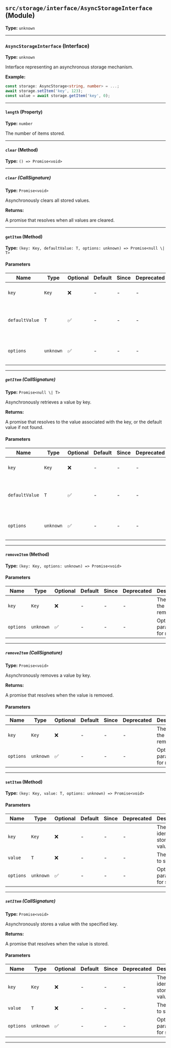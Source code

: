 ## `src/storage/interface/AsyncStorageInterface` (Module)

**Type:** `unknown`

---

### `AsyncStorageInterface` (Interface)

**Type:** `unknown`

Interface representing an asynchronous storage mechanism.

**Example:**

```typescript
const storage: AsyncStorage<string, number> = ...;
await storage.setItem('key', 123);
const value = await storage.getItem('key', 0);
```

---

#### `length` (Property)

**Type:** `number`

The number of items stored.

---

#### `clear` (Method)

**Type:** `() => Promise<void>`

---

##### `clear` (CallSignature)

**Type:** `Promise<void>`

Asynchronously clears all stored values.

**Returns:**

A promise that resolves when all values are cleared.

---

#### `getItem` (Method)

**Type:** `(key: Key, defaultValue: T, options: unknown) => Promise<null \| T>`

#### Parameters

| Name           | Type      | Optional | Default | Since | Deprecated | Description                                          |
| -------------- | --------- | -------- | ------- | ----- | ---------- | ---------------------------------------------------- |
| `key`          | `Key`     | ❌       | -       | -     | -          | The key of the value to retrieve.                    |
| `defaultValue` | `T`       | ✅       | -       | -     | -          | The default value to return if the key is not found. |
| `options`      | `unknown` | ✅       | -       | -     | -          | Optional parameters for retrieval.                   |

---

##### `getItem` (CallSignature)

**Type:** `Promise<null \| T>`

Asynchronously retrieves a value by key.

**Returns:**

A promise that resolves to the value associated with the key, or the default value if not found.

#### Parameters

| Name           | Type      | Optional | Default | Since | Deprecated | Description                                          |
| -------------- | --------- | -------- | ------- | ----- | ---------- | ---------------------------------------------------- |
| `key`          | `Key`     | ❌       | -       | -     | -          | The key of the value to retrieve.                    |
| `defaultValue` | `T`       | ✅       | -       | -     | -          | The default value to return if the key is not found. |
| `options`      | `unknown` | ✅       | -       | -     | -          | Optional parameters for retrieval.                   |

---

#### `removeItem` (Method)

**Type:** `(key: Key, options: unknown) => Promise<void>`

#### Parameters

| Name      | Type      | Optional | Default | Since | Deprecated | Description                      |
| --------- | --------- | -------- | ------- | ----- | ---------- | -------------------------------- |
| `key`     | `Key`     | ❌       | -       | -     | -          | The key of the value to remove.  |
| `options` | `unknown` | ✅       | -       | -     | -          | Optional parameters for removal. |

---

##### `removeItem` (CallSignature)

**Type:** `Promise<void>`

Asynchronously removes a value by key.

**Returns:**

A promise that resolves when the value is removed.

#### Parameters

| Name      | Type      | Optional | Default | Since | Deprecated | Description                      |
| --------- | --------- | -------- | ------- | ----- | ---------- | -------------------------------- |
| `key`     | `Key`     | ❌       | -       | -     | -          | The key of the value to remove.  |
| `options` | `unknown` | ✅       | -       | -     | -          | Optional parameters for removal. |

---

#### `setItem` (Method)

**Type:** `(key: Key, value: T, options: unknown) => Promise<void>`

#### Parameters

| Name      | Type      | Optional | Default | Since | Deprecated | Description                           |
| --------- | --------- | -------- | ------- | ----- | ---------- | ------------------------------------- |
| `key`     | `Key`     | ❌       | -       | -     | -          | The key to identify the stored value. |
| `value`   | `T`       | ❌       | -       | -     | -          | The value to store.                   |
| `options` | `unknown` | ✅       | -       | -     | -          | Optional parameters for storage.      |

---

##### `setItem` (CallSignature)

**Type:** `Promise<void>`

Asynchronously stores a value with the specified key.

**Returns:**

A promise that resolves when the value is stored.

#### Parameters

| Name      | Type      | Optional | Default | Since | Deprecated | Description                           |
| --------- | --------- | -------- | ------- | ----- | ---------- | ------------------------------------- |
| `key`     | `Key`     | ❌       | -       | -     | -          | The key to identify the stored value. |
| `value`   | `T`       | ❌       | -       | -     | -          | The value to store.                   |
| `options` | `unknown` | ✅       | -       | -     | -          | Optional parameters for storage.      |

---
